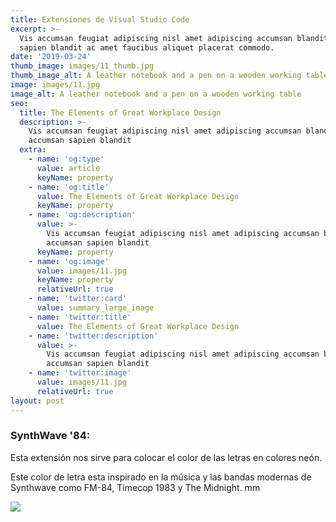 ```yaml
---
title: Extensiones de Visual Studio Code
excerpt: >-
  Vis accumsan feugiat adipiscing nisl amet adipiscing accumsan blandit accumsan
  sapien blandit ac amet faucibus aliquet placerat commodo.
date: '2019-03-24'
thumb_image: images/11_thumb.jpg
thumb_image_alt: A leather notebook and a pen on a wooden working table
image: images/11.jpg
image_alt: A leather notebook and a pen on a wooden working table
seo:
  title: The Elements of Great Workplace Design
  description: >-
    Vis accumsan feugiat adipiscing nisl amet adipiscing accumsan blandit
    accumsan sapien blandit
  extra:
    - name: 'og:type'
      value: article
      keyName: property
    - name: 'og:title'
      value: The Elements of Great Workplace Design
      keyName: property
    - name: 'og:description'
      value: >-
        Vis accumsan feugiat adipiscing nisl amet adipiscing accumsan blandit
        accumsan sapien blandit
      keyName: property
    - name: 'og:image'
      value: images/11.jpg
      keyName: property
      relativeUrl: true
    - name: 'twitter:card'
      value: summary_large_image
    - name: 'twitter:title'
      value: The Elements of Great Workplace Design
    - name: 'twitter:description'
      value: >-
        Vis accumsan feugiat adipiscing nisl amet adipiscing accumsan blandit
        accumsan sapien blandit
    - name: 'twitter:image'
      value: images/11.jpg
      relativeUrl: true
layout: post
---
```

### **SynthWave '84:**

Esta extensión nos sirve para colocar el color de las letras en colores neón.

Este color de letra esta inspirado en la música y las bandas modernas de Synthwave como FM-84, Timecop 1983 y The Midnight. mm

![](https://www.notion.so/image/https%3A%2F%2Fs3-us-west-2.amazonaws.com%2Fsecure.notion-static.com%2Ff4eee7d6-fa0d-407b-905e-273b16854aa2%2FIMG\_20210513\_214741.png?table=block\&id=ac08ed7d-f993-42f5-bd17-4f2393173847\&spaceId=13328bea-cc89-4468-bfca-ebe605b88e65\&width=1860\&userId=514977c9-36d0-4e2d-886a-4c4d0a56974e\&cache=v2)
